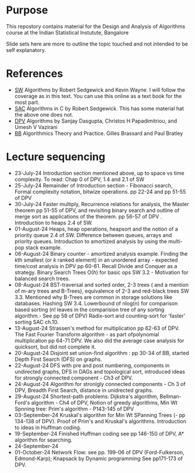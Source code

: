# Purpose
This repostory contains material for the Design and Analysis of Algorithms course at the Indian Statistical Instutute, Bangalore

Slide sets here are more to outline the topic touched and not intended to be self explanatory.

# References
* [SW](https://algs4.cs.princeton.edu/home/) Algorithms by Robert Sedgewick and Kevin Wayne. I will follow the coverage as in this text. You can use this online as a text book for the most part.
* [SAC](https://theswissbay.ch/pdf/Gentoomen%20Library/Algorithms/Algorithms%20in%20C.pdf) Algorithms in C by Robert Sedgewick. This has some material hat the above one does not.
* [DPV](http://algorithmics.lsi.upc.edu/docs/Dasgupta-Papadimitriou-Vazirani.pdf) Algorithms by Sanjay Dasgupta, Christos H Papadimitriou, and Umesh V Vazirani
* [BB](https://jainakshay781.files.wordpress.com/2017/12/gilles-brassard-and-paul-bartley-fundamental-of-algorithmics.pdf) Algorithmics Theory and Practice. Gilles Brassard and Paul Bratley

# Lecture sequencing
* 23-July-24  Introduction section mentioned above, up to space vs time complexity. To read: Chap 0 of DPV, 1.4 and 2.1 of SW
* 25-July-24  Remainder of Introduction section - Fibonacci search, Formal complexity notation, bitwize operations. pp 22-24  and pp 51-55 of DPV
* 30-July-24  Faster multiply, Recurrence relations for analysis, the Master theorem pp 51-55  of DPV, and revisiting binary search and outline of merge sort as applications of the theorem. pp 56-57 of DPV .    Introduction to heaps 2.4 of SW.
* 01-August-24 Heaps, heap operations, heapsort and the notion of a priority queue 2.4 of SW. Difference between queues, arrays and priority queues. Introduction to amortized analysis by using the multi-pop stack example.
* 06-August-24 Binary counter - amortized analysis example. Finding the *k*th smallest (or *k* ranked element) in an unordered array - expected time/cost analysis in DPV pp 60-61. Recall Divide and Conquer as a strategy. Binary Search Trees O(*h*) for basic ops SW 3.2 - Motivation for balanced search trees.
* 08-August-24 BST-traversal and sorted order, 2-3 trees ( and a mention of m-ary trees and B-Trees), equivalence of 2-3 and red-black trees SW 3.3. Mentioned why B-Trees are common in storage solutions like databases. Hashing SW 3.4. Lowerbound of nlog(n) for comparison based sorting (n! leaves in the comparision tree of any sorting algorithm.- See pp 59 of DPV) Radix-sort and counting-sort for 'faster' sorting    SAC ch.10.
* 13-August-24 Strassen's method for multiplication pp 62-63 of DPV.  The Fast Fourier Transform algorithm - as part ofpolynomial multiplication pp 64-71 DPV. We also did the average case analysis for quicksort, but did not complete it.
* 20-August-24 Disjoint set union-find algorithm : pp 30-34 of BB, started Depth First Search (DFS) on graphs.
* 22-August-24 DFS with pre and post numbering, components in undirected graphs, DFS in DAGs and topological sort, introduced ideas for strongly connected component - Ch3 of DPV.
* 24-August-24 Algorithm for stronlgly connected components - Ch 3 of DPV, Breadth First Search, distance in unidrected graphs.
* 29-August-24 Shortest-path problems: Dijkstra's algorithm, Bellman-Ford's algorithm - Ch4 of DPV, Notion of greedy algorithms, Min Wt Spnning tree: Prim's algorithm - P143-145 of DPV
* 03-September-24 Kruskal's algorithm for Min Wt SPanning Trees (- pp 134-138 of DPV). Proof of Prim's and Kruskal's algorithms. Introduction to ideas in Huffman coding.
* 19-September-24 Finished Huffman coding see pp 146-150 of DPV, A* algorithm for searching.
* 24-September-24 
* 01-October-24  Network Flow: see pp. 199-06 of DPV (Ford-Fulkerson, Edmond-Karp); Knapsack by Dynamic programming See pp171-173 of DPV.
